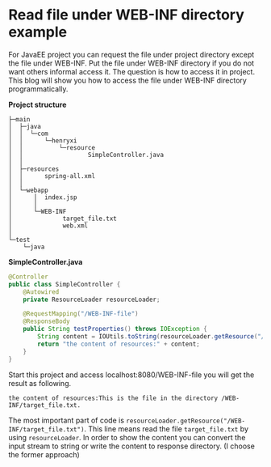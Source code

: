# Read file under WEB-INF directory example
For JavaEE project you can request the file under project directory except the file under WEB-INF. Put the file under
WEB-INF directory if you do not want others informal access it. The question is how to access it in project. This blog
 will show you how to access the file under WEB-INF directory programmatically.

**Project structure**
```
├─main
│  ├─java
│  │  └─com
│  │      └─henryxi
│  │          └─resource
│  │                  SimpleController.java
│  │
│  ├─resources
│  │      spring-all.xml
│  │
│  └─webapp
│      │  index.jsp
│      │
│      └─WEB-INF
│              target_file.txt
│              web.xml
│
└─test
    └─java
```

**SimpleController.java**
```java
@Controller
public class SimpleController {
    @Autowired
    private ResourceLoader resourceLoader;

    @RequestMapping("/WEB-INF-file")
    @ResponseBody
    public String testProperties() throws IOException {
        String content = IOUtils.toString(resourceLoader.getResource("/WEB-INF/target_file.txt").getInputStream());
        return "the content of resources:" + content;
    }
}
```

Start this project and access localhost:8080/WEB-INF-file you will get the result as following.
```
the content of resources:This is the file in the directory /WEB-INF/target_file.txt.
```
The most important part of code is `resourceLoader.getResource("/WEB-INF/target_file.txt")`. This line means read the 
file `target_file.txt` by using `resourceLoader`. In order to show the content you can convert the input stream to string
or write the content to response directory. (I choose the former approach) 